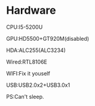 # Hardware

CPU:I5-5200U

GPU:HD5500+GT920M(disabled)

HDA:ALC255(ALC3234)

Wired:RTL8106E

WIFI:Fix it youself

USB:USB2.0x2+USB3.0x1

PS:Can't sleep.
